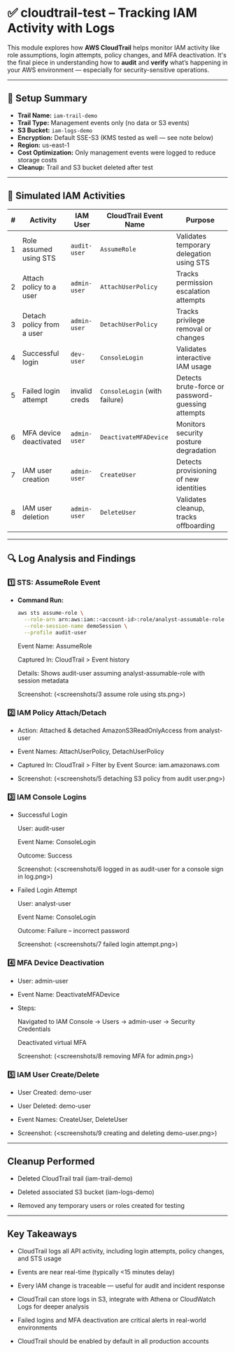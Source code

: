 # ✅ cloudtrail-test – Tracking IAM Activity with Logs

This module explores how **AWS CloudTrail** helps monitor IAM activity like role assumptions, login attempts, policy changes, and MFA deactivation. It's the final piece in understanding how to **audit** and **verify** what’s happening in your AWS environment — especially for security-sensitive operations.

---

## 🔧 Setup Summary

- **Trail Name:** `iam-trail-demo`
- **Trail Type:** Management events only (no data or S3 events)
- **S3 Bucket:** `iam-logs-demo`
- **Encryption:** Default SSE-S3 (KMS tested as well — see note below)
- **Region:** us-east-1
- **Cost Optimization:** Only management events were logged to reduce storage costs
- **Cleanup:** Trail and S3 bucket deleted after test

---

## 🧪 Simulated IAM Activities

| # | Activity                                | IAM User       | CloudTrail Event Name         | Purpose                                               |
|---|------------------------------------------|----------------|-------------------------------|-------------------------------------------------------|
| 1 | Role assumed using STS                   | `audit-user`   | `AssumeRole`                  | Validates temporary delegation using STS              |
| 2 | Attach policy to a user                  | `admin-user`   | `AttachUserPolicy`            | Tracks permission escalation attempts                 |
| 3 | Detach policy from a user                | `admin-user`   | `DetachUserPolicy`            | Tracks privilege removal or changes                   |
| 4 | Successful login                         | `dev-user`     | `ConsoleLogin`                | Validates interactive IAM usage                       |
| 5 | Failed login attempt                     | invalid creds  | `ConsoleLogin` (with failure) | Detects brute-force or password-guessing attempts     |
| 6 | MFA device deactivated                   | `admin-user`   | `DeactivateMFADevice`         | Monitors security posture degradation                 |
| 7 | IAM user creation                        | `admin-user`   | `CreateUser`                  | Detects provisioning of new identities                |
| 8 | IAM user deletion                        | `admin-user`   | `DeleteUser`                  | Validates cleanup, tracks offboarding                 |

---

## 🔍 Log Analysis and Findings

### 1️⃣ STS: AssumeRole Event

- **Command Run:**
  ```bash
  aws sts assume-role \
    --role-arn arn:aws:iam::<account-id>:role/analyst-assumable-role \
    --role-session-name demoSession \
    --profile audit-user
   ```

    Event Name: AssumeRole

    Captured In: CloudTrail > Event history

    Details: Shows audit-user assuming analyst-assumable-role with session metadata

    Screenshot: (<screenshots/3 assume role using sts.png>)

### 2️⃣ IAM Policy Attach/Detach
- Action: Attached & detached AmazonS3ReadOnlyAccess from analyst-user

- Event Names: AttachUserPolicy, DetachUserPolicy

- Captured In: CloudTrail > Filter by Event Source: iam.amazonaws.com

- Screenshot: (<screenshots/5 detaching S3 policy from audit user.png>)

### 3️⃣ IAM Console Logins
- Successful Login

    User: audit-user

    Event Name: ConsoleLogin

    Outcome: Success

    Screenshot: (<screenshots/6 logged in as audit-user for a console sign in log.png>)

- Failed Login Attempt

    User: analyst-user

    Event Name: ConsoleLogin

    Outcome: Failure – incorrect password

    Screenshot: (<screenshots/7 failed login attempt.png>)

### 4️⃣ MFA Device Deactivation
- User: admin-user

- Event Name: DeactivateMFADevice

- Steps:

    Navigated to IAM Console → Users → admin-user → Security Credentials

    Deactivated virtual MFA 

    Screenshot: (<screenshots/8 removing MFA for admin.png>)

### 5️⃣ IAM User Create/Delete
- User Created: demo-user

- User Deleted: demo-user

- Event Names: CreateUser, DeleteUser

- Screenshot: (<screenshots/9 creating and deleting demo-user.png>)

---
## Cleanup Performed
- Deleted CloudTrail trail (iam-trail-demo)

- Deleted associated S3 bucket (iam-logs-demo)

- Removed any temporary users or roles created for testing

---

##  Key Takeaways
- CloudTrail logs all API activity, including login attempts, policy changes, and STS usage

- Events are near real-time (typically <15 minutes delay)

- Every IAM change is traceable — useful for audit and incident response

- CloudTrail can store logs in S3, integrate with Athena or CloudWatch Logs for deeper analysis

- Failed logins and MFA deactivation are critical alerts in real-world environments

- CloudTrail should be enabled by default in all production accounts



    